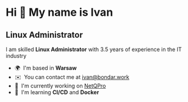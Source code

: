 Hi 👋 My name is Ivan
=====================

Linux Administrator
-------------------

I am skilled **Linux Administrator** with 3.5 years of experience in the IT industry

* 🌍  I'm based in **Warsaw**
* ✉️  You can contact me at [ivan@bondar.work](mailto:ivan@bondar.work)
* 🚀  I'm currently working on [NetQPro](http://netscan.pl/)
* 🧠  I'm learning **CI/CD** and **Docker**
